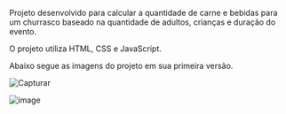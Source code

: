 Projeto desenvolvido para calcular a quantidade de carne e bebidas para um churrasco baseado na quantidade de adultos, crianças e duração do evento.

O projeto utiliza HTML, CSS e JavaScript.

Abaixo segue as imagens do projeto em sua primeira versão.

![Capturar](https://user-images.githubusercontent.com/78448272/113734644-e341be80-96d1-11eb-96d0-f0ea064e2fb2.JPG)

![image](https://user-images.githubusercontent.com/78448272/113734939-2a2fb400-96d2-11eb-870c-55e39da8fcbb.png)
